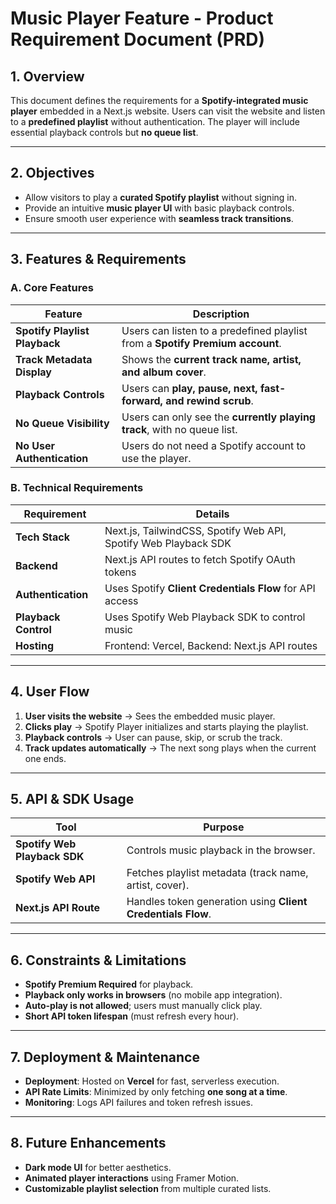 # Music Player Feature - Product Requirement Document (PRD)

## **1. Overview**
This document defines the requirements for a **Spotify-integrated music player** embedded in a Next.js website. Users can visit the website and listen to a **predefined playlist** without authentication. The player will include essential playback controls but **no queue list**.

---

## **2. Objectives**
- Allow visitors to play a **curated Spotify playlist** without signing in.  
- Provide an intuitive **music player UI** with basic playback controls.  
- Ensure smooth user experience with **seamless track transitions**.  

---

## **3. Features & Requirements**

### **A. Core Features**
| Feature | Description |
|---------|------------|
| **Spotify Playlist Playback** | Users can listen to a predefined playlist from a **Spotify Premium account**. |
| **Track Metadata Display** | Shows the **current track name, artist, and album cover**. |
| **Playback Controls** | Users can **play, pause, next, fast-forward, and rewind scrub**. |
| **No Queue Visibility** | Users can only see the **currently playing track**, with no queue list. |
| **No User Authentication** | Users do not need a Spotify account to use the player. |

### **B. Technical Requirements**
| Requirement | Details |
|------------|---------|
| **Tech Stack** | Next.js, TailwindCSS, Spotify Web API, Spotify Web Playback SDK |
| **Backend** | Next.js API routes to fetch Spotify OAuth tokens |
| **Authentication** | Uses Spotify **Client Credentials Flow** for API access |
| **Playback Control** | Uses Spotify Web Playback SDK to control music |
| **Hosting** | Frontend: Vercel, Backend: Next.js API routes |

---

## **4. User Flow**
1. **User visits the website** → Sees the embedded music player.  
2. **Clicks play** → Spotify Player initializes and starts playing the playlist.  
3. **Playback controls** → User can pause, skip, or scrub the track.  
4. **Track updates automatically** → The next song plays when the current one ends.  

---

## **5. API & SDK Usage**
| Tool | Purpose |
|------|---------|
| **Spotify Web Playback SDK** | Controls music playback in the browser. |
| **Spotify Web API** | Fetches playlist metadata (track name, artist, cover). |
| **Next.js API Route** | Handles token generation using **Client Credentials Flow**. |

---

## **6. Constraints & Limitations**
- **Spotify Premium Required** for playback.  
- **Playback only works in browsers** (no mobile app integration).  
- **Auto-play is not allowed**; users must manually click play.  
- **Short API token lifespan** (must refresh every hour).  

---

## **7. Deployment & Maintenance**
- **Deployment**: Hosted on **Vercel** for fast, serverless execution.  
- **API Rate Limits**: Minimized by only fetching **one song at a time**.  
- **Monitoring**: Logs API failures and token refresh issues.  

---

## **8. Future Enhancements**
- **Dark mode UI** for better aesthetics.  
- **Animated player interactions** using Framer Motion.  
- **Customizable playlist selection** from multiple curated lists.  
